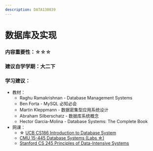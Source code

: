 ```yaml
---
description: DATA130039
---
```


# 数据库及实现

### 内容重要性：☆☆☆

### 建议自学学期：大二下

### 学习建议：

* 教材：
  * Raghu Ramakrishnan - Database Management Systems
  * Ben Forta - MySQL 必知必会
  * Martin Kleppmann - 数据密集型应用系统设计
  * Abraham Silberschatz - 数据库系统概念
  * Hector Garcia-Molina - Database Systems: The Complete Book
* 网课：
  * ☆ [UCB CS186 Introduction to Database System](https://csdiy.wiki/%E6%95%B0%E6%8D%AE%E5%BA%93%E7%B3%BB%E7%BB%9F/CS186/)
  * [CMU 15-445 Database Systems (Labs ☆)](https://csdiy.wiki/%E6%95%B0%E6%8D%AE%E5%BA%93%E7%B3%BB%E7%BB%9F/15445/)
  * [Stanford CS 245 Principles of Data-Intensive Systems](https://web.stanford.edu/class/cs245/)
